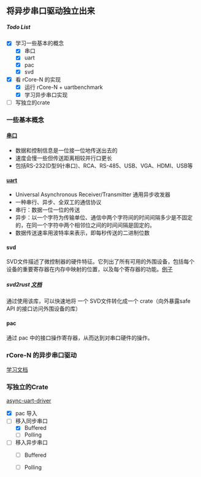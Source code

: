## 将异步串口驱动独立出来

##### Todo List

+ [x] 学习一些基本的概念
    + [x] 串口
    + [x] uart
    + [x] pac
    + [x] svd
+ [x] 看 rCore-N 的实现
    + [x] 运行 rCore-N + uartbenchmark
    + [x] 学习异步串口实现
+ [ ] 写独立的crate

### 一些基本概念

#### [串口](https://blog.csdn.net/fuhanghang/article/details/123274451)

+ 数据和控制信息是一位接一位地传送出去的
+ 速度会慢一些但传送距离相较并行口更长
+ 包括RS-232(D型9针串口)、RCA、RS-485、USB、VGA、HDMI、USB等

#### [uart](https://zhuanlan.zhihu.com/p/150504364)

+ Universal Asynchronous Receiver/Transmitter 通用异步收发器
+ 一种串行、异步、全双工的通信协议
+ 串行：数据一位一位的传送
+ 异步：以一个字符为传输单位、通信中两个字符间的时间间隔多少是不固定的，在同一个字符中两个相邻位之间的时间间隔是固定的。
+ 数据传送速率用波特率来表示，即每秒传送的二进制位数

#### svd

SVD文件描述了微控制器的硬件特征。它列出了所有可用的外围设备，包括每个设备的重要寄存器在内存中映射的位置，以及每个寄存器的功能。[例子](https://github.com/duskmoon314/rCore-N/blob/41796b85015a3e3080302270f9ab768827dd1426/pac/qemu-pac/qemu-16550.svd)

##### svd2rust [文档](https://docs.rs/svd2rust/latest/svd2rust/index.html)

通过使用该库，可以快速地将 一个 SVD文件转化成一个 crate（向外暴露safe API 的接口访问外围设备的库）

#### pac

通过 pac 中的接口操作寄存器，从而达到对串口硬件的操作。



### rCore-N 的异步串口驱动

[学习文档](../rCore-N.md) 



### 写独立的Crate   

[async-uart-driver](https://github.com/BITcyman/async-uart-driver/tree/main)

+ [x] pac 导入
+ [ ] 移入同步串口
    + [x] Buffered 
    + [ ] Polling
+ [ ] 移入异步串口
    + [ ] Buffered
    + [ ] Polling

